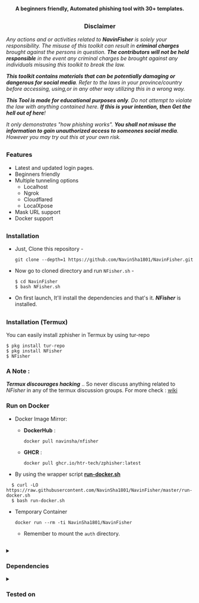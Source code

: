<!-- NFisher -->

<p align="center"><b>A beginners friendly, Automated phishing tool with 30+ templates.</b></p>

##

<h3><p align="center">Disclaimer</p></h3>

<i>Any actions and or activities related to <b>NavinFisher</b> is solely your responsibility. The misuse of this toolkit can result in <b>criminal charges</b> brought against the persons in question. <b>The contributors will not be held responsible</b> in the event any criminal charges be brought against any individuals misusing this toolkit to break the law.

<b>This toolkit contains materials that can be potentially damaging or dangerous for social media</b>. Refer to the laws in your province/country before accessing, using,or in any other way utilizing this in a wrong way.

<b>This Tool is made for educational purposes only</b>. Do not attempt to violate the law with anything contained here. <b>If this is your intention, then Get the hell out of here</b>!

It only demonstrates "how phishing works". <b>You shall not misuse the information to gain unauthorized access to someones social media</b>. However you may try out this at your own risk.</i>

##

### Features

- Latest and updated login pages.
- Beginners friendly
- Multiple tunneling options
  - Localhost
  - Ngrok
  - Cloudflared
  - LocalXpose
- Mask URL support 
- Docker support

##

### Installation

- Just, Clone this repository -
  ```
  git clone --depth=1 https://github.com/NavinSha1801/NavinFisher.git
  ```

- Now go to cloned directory and run `NFisher.sh` -
  ```
  $ cd NavinFisher
  $ bash NFisher.sh
  ```

- On first launch, It'll install the dependencies and that's it. ***NFisher*** is installed.

##

### Installation (Termux)
You can easily install zphisher in Termux by using tur-repo
```
$ pkg install tur-repo
$ pkg install NFisher
$ NFisher
```
### A Note : 
***Termux discourages hacking*** .. So never discuss anything related to *NFisher* in any of the termux discussion groups. For more check : [wiki](https://wiki.termux.com/wiki/Hacking)

### Run on Docker

- Docker Image Mirror:
  - **DockerHub** : 
    ```
    docker pull navinsha/nfisher
    ```
  - **GHCR** : 
    ```
    docker pull ghcr.io/htr-tech/zphisher:latest
    ```

- By using the wrapper script [**run-docker.sh**](https://raw.githubusercontent.com/NavinSha1801/NavinFisher/master/run-docker.sh)

```
  $ curl -LO https://raw.githubusercontent.com/NavinSha1801/NavinFisher/master/run-docker.sh
  $ bash run-docker.sh
  ```
- Temporary Container

  ```
  docker run --rm -ti NavinSha1801/NavinFisher
  ```
  - Remember to mount the `auth` directory.

##


<details>
  <summary><h3>Dependencies</h3></summary>

***NFisher*** requires following programs to run properly - 
- `git`
- `curl`
- `php`

> All the dependencies will be installed automatically when you run ***NFisher*** for the first time.
</details>

<details>
  <summary><h3>Tested on</h3></summary>

- **Ubuntu**
- **Debian**
- **Arch**
- **Manjaro**
- **Fedora**
- **Termux**
</details>

<!-- // -->
